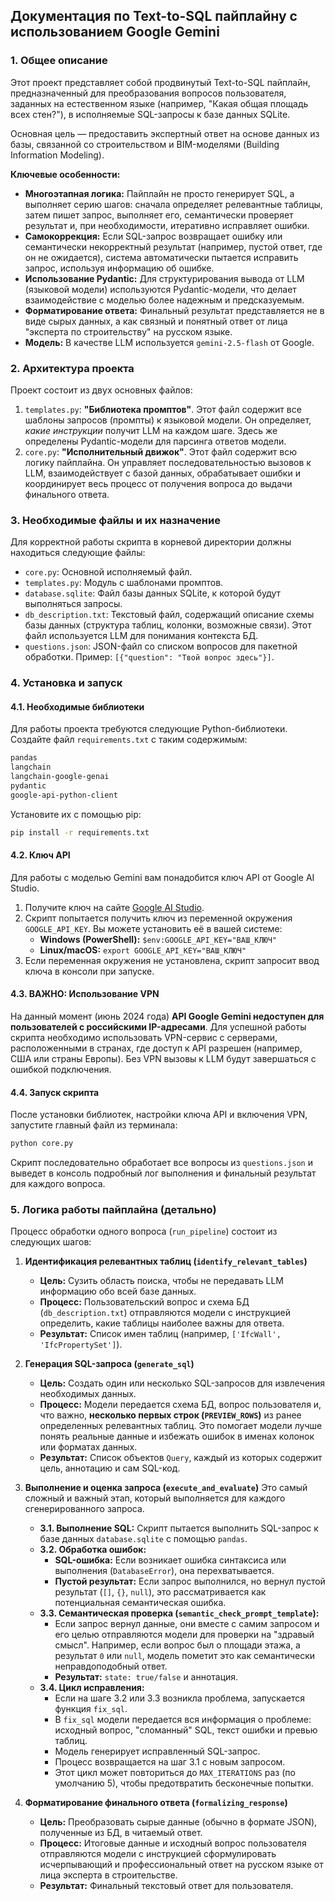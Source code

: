 ## Документация по Text-to-SQL пайплайну с использованием Google Gemini

### 1. Общее описание

Этот проект представляет собой продвинутый Text-to-SQL пайплайн, предназначенный для преобразования вопросов пользователя, заданных на естественном языке (например, "Какая общая площадь всех стен?"), в исполняемые SQL-запросы к базе данных SQLite.

Основная цель — предоставить экспертный ответ на основе данных из базы, связанной со строительством и BIM-моделями (Building Information Modeling).

**Ключевые особенности:**

*   **Многоэтапная логика:** Пайплайн не просто генерирует SQL, а выполняет серию шагов: сначала определяет релевантные таблицы, затем пишет запрос, выполняет его, семантически проверяет результат и, при необходимости, итеративно исправляет ошибки.
*   **Самокоррекция:** Если SQL-запрос возвращает ошибку или семантически некорректный результат (например, пустой ответ, где он не ожидается), система автоматически пытается исправить запрос, используя информацию об ошибке.
*   **Использование Pydantic:** Для структурирования вывода от LLM (языковой модели) используются Pydantic-модели, что делает взаимодействие с моделью более надежным и предсказуемым.
*   **Форматирование ответа:** Финальный результат представляется не в виде сырых данных, а как связный и понятный ответ от лица "эксперта по строительству" на русском языке.
*   **Модель:** В качестве LLM используется `gemini-2.5-flash` от Google.

### 2. Архитектура проекта

Проект состоит из двух основных файлов:

1.  `templates.py`: **"Библиотека промптов"**. Этот файл содержит все шаблоны запросов (промпты) к языковой модели. Он определяет, *какие инструкции* получит LLM на каждом шаге. Здесь же определены Pydantic-модели для парсинга ответов модели.
2.  `core.py`: **"Исполнительный движок"**. Этот файл содержит всю логику пайплайна. Он управляет последовательностью вызовов к LLM, взаимодействует с базой данных, обрабатывает ошибки и координирует весь процесс от получения вопроса до выдачи финального ответа.

### 3. Необходимые файлы и их назначение

Для корректной работы скрипта в корневой директории должны находиться следующие файлы:

*   `core.py`: Основной исполняемый файл.
*   `templates.py`: Модуль с шаблонами промптов.
*   `database.sqlite`: Файл базы данных SQLite, к которой будут выполняться запросы.
*   `db_description.txt`: Текстовый файл, содержащий описание схемы базы данных (структура таблиц, колонки, возможные связи). Этот файл используется LLM для понимания контекста БД.
*   `questions.json`: JSON-файл со списком вопросов для пакетной обработки. Пример: `[{"question": "Твой вопрос здесь"}]`.

### 4. Установка и запуск

#### 4.1. Необходимые библиотеки

Для работы проекта требуются следующие Python-библиотеки. Создайте файл `requirements.txt` с таким содержимым:

```txt
pandas
langchain
langchain-google-genai
pydantic
google-api-python-client
```

Установите их с помощью pip:

```bash
pip install -r requirements.txt
```

#### 4.2. Ключ API

Для работы с моделью Gemini вам понадобится ключ API от Google AI Studio.

1.  Получите ключ на сайте [Google AI Studio](https://aistudio.google.com/app/apikey).
2.  Скрипт попытается получить ключ из переменной окружения `GOOGLE_API_KEY`. Вы можете установить её в вашей системе:
    *   **Windows (PowerShell):** `$env:GOOGLE_API_KEY="ВАШ_КЛЮЧ"`
    *   **Linux/macOS:** `export GOOGLE_API_KEY="ВАШ_КЛЮЧ"`
3.  Если переменная окружения не установлена, скрипт запросит ввод ключа в консоли при запуске.

#### 4.3. ВАЖНО: Использование VPN

На данный момент (июнь 2024 года) **API Google Gemini недоступен для пользователей с российскими IP-адресами**. Для успешной работы скрипта необходимо использовать VPN-сервис с серверами, расположенными в странах, где доступ к API разрешен (например, США или страны Европы). Без VPN вызовы к LLM будут завершаться с ошибкой подключения.

#### 4.4. Запуск скрипта

После установки библиотек, настройки ключа API и включения VPN, запустите главный файл из терминала:

```bash
python core.py
```

Скрипт последовательно обработает все вопросы из `questions.json` и выведет в консоль подробный лог выполнения и финальный результат для каждого вопроса.

### 5. Логика работы пайплайна (детально)

Процесс обработки одного вопроса (`run_pipeline`) состоит из следующих шагов:

1.  **Идентификация релевантных таблиц (`identify_relevant_tables`)**
    *   **Цель:** Сузить область поиска, чтобы не передавать LLM информацию обо всей базе данных.
    *   **Процесс:** Пользовательский вопрос и схема БД (`db_description.txt`) отправляются модели с инструкцией определить, какие таблицы наиболее важны для ответа.
    *   **Результат:** Список имен таблиц (например, `['IfcWall', 'IfcPropertySet']`).

2.  **Генерация SQL-запроса (`generate_sql`)**
    *   **Цель:** Создать один или несколько SQL-запросов для извлечения необходимых данных.
    *   **Процесс:** Модели передается схема БД, вопрос пользователя и, что важно, **несколько первых строк (`PREVIEW_ROWS`)** из ранее определенных релевантных таблиц. Это помогает модели лучше понять реальные данные и избежать ошибок в именах колонок или форматах данных.
    *   **Результат:** Список объектов `Query`, каждый из которых содержит цель, аннотацию и сам SQL-код.

3.  **Выполнение и оценка запроса (`execute_and_evaluate`)**
    Это самый сложный и важный этап, который выполняется для каждого сгенерированного запроса.

    *   **3.1. Выполнение SQL:** Скрипт пытается выполнить SQL-запрос к базе данных `database.sqlite` с помощью `pandas`.
    *   **3.2. Обработка ошибок:**
        *   **SQL-ошибка:** Если возникает ошибка синтаксиса или выполнения (`DatabaseError`), она перехватывается.
        *   **Пустой результат:** Если запрос выполнился, но вернул пустой результат (`[]`, `{}`, `null`), это рассматривается как потенциальная семантическая ошибка.
    *   **3.3. Семантическая проверка (`semantic_check_prompt_template`):**
        *   Если запрос вернул данные, они вместе с самим запросом и его целью отправляются модели для проверки на "здравый смысл". Например, если вопрос был о площади этажа, а результат `0` или `null`, модель пометит это как семантически неправдоподобный ответ.
        *   **Результат:** `state: true/false` и аннотация.
    *   **3.4. Цикл исправления:**
        *   Если на шаге 3.2 или 3.3 возникла проблема, запускается функция `fix_sql`.
        *   В `fix_sql` модели передается вся информация о проблеме: исходный вопрос, "сломанный" SQL, текст ошибки и превью таблиц.
        *   Модель генерирует исправленный SQL-запрос.
        *   Процесс возвращается на шаг 3.1 с новым запросом.
        *   Этот цикл может повториться до `MAX_ITERATIONS` раз (по умолчанию 5), чтобы предотвратить бесконечные попытки.

4.  **Форматирование финального ответа (`formalizing_response`)**
    *   **Цель:** Преобразовать сырые данные (обычно в формате JSON), полученные из БД, в читаемый ответ.
    *   **Процесс:** Итоговые данные и исходный вопрос пользователя отправляются модели с инструкцией сформулировать исчерпывающий и профессиональный ответ на русском языке от лица эксперта в строительстве.
    *   **Результат:** Финальный текстовый ответ для пользователя.
